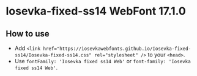 # Iosevka-fixed-ss14 WebFont 17.1.0

## How to use

- Add `<link href="https://iosevkawebfonts.github.io/Iosevka-fixed-ss14/Iosevka-fixed-ss14.css" rel="stylesheet" />` to your `<head>`.
- Use `fontFamily: 'Iosevka fixed ss14 Web'` or `font-family: 'Iosevka fixed ss14 Web'`.
